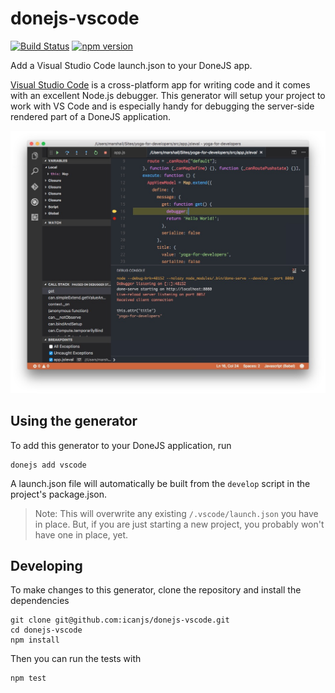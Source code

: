 # donejs-vscode

[![Build Status](https://travis-ci.org/icanjs/donejs-vscode.svg?branch=master)](https://travis-ci.org/icanjs/donejs-vscode)
[![npm version](https://badge.fury.io/js/donejs-vscode.svg)](http://badge.fury.io/js/donejs-vscode)

Add a Visual Studio Code launch.json to your DoneJS app.

[Visual Studio Code](https://code.visualstudio.com/) is a cross-platform app for writing code and it comes with an excellent Node.js debugger.  This generator will setup your project to work with VS Code and is especially handy for debugging the server-side rendered part of a DoneJS application.

![test](https://github.com/icanjs/donejs-vscode/blob/master/donejs-vscode-example.jpg?raw=true)

## Using the generator

To add this generator to your DoneJS application, run

```
donejs add vscode
```

A launch.json file will automatically be built from the `develop` script in the project's package.json.  

> Note: This will overwrite any existing `/.vscode/launch.json` you have in place.  But, if you are just starting a new project, you probably won't have one in place, yet.

## Developing

To make changes to this generator, clone the repository and install the dependencies

```
git clone git@github.com:icanjs/donejs-vscode.git
cd donejs-vscode
npm install
```

Then you can run the tests with

```
npm test
```
